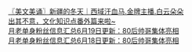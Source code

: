   
[〖美文美诵〗新疆的冬天｜西域汗血马.金牌主播.白云朵朵](http://www.dianyue.me/archives/434/y9fnc5en0a03pcmo/)  
[出其不意，文化知识点番外篇来啦~](http://www.dianyue.me/archives/434/6sehn2oz1i6rodn8/)  
[月老单身粉丝信息汇总6月19日更新：80后帅哥集体亮相](http://www.dianyue.me/archives/737/em8chegoo7vi9rws/)  
[月老单身粉丝信息汇总6月18日更新：80后帅哥集体亮相](http://www.dianyue.me/archives/729/xblritjvac6r3pdi/)